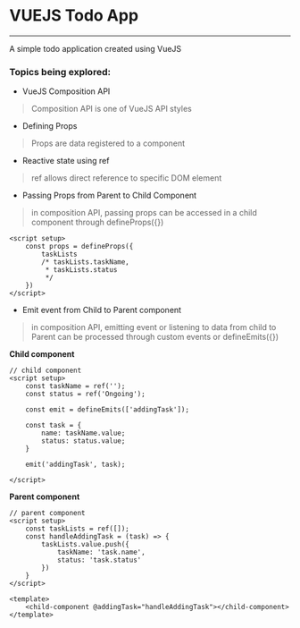 # VUEJS Todo App
---
A simple todo application created using VueJS 

### Topics being explored:
* VueJS Composition API
> Composition API is one of VueJS API styles
* Defining Props
> Props are data registered to a component
* Reactive state using ref
> ref allows direct reference to specific DOM element
* Passing Props from Parent to Child Component
> in composition API, passing props can be accessed in a child component through defineProps({})
```
<script setup>
    const props = defineProps({
        taskLists
        /* taskLists.taskName,
         * taskLists.status
         */
    })
</script>
```
* Emit event from Child to Parent component
> in composition API, emitting event or listening to data from child to Parent can be processed through custom events or defineEmits({})

__Child component__
```
// child component
<script setup>
    const taskName = ref('');
    const status = ref('Ongoing');

    const emit = defineEmits(['addingTask']);

    const task = {
        name: taskName.value;
        status: status.value;
    }

    emit('addingTask', task);

</script>
```
__Parent component__
```
// parent component
<script setup>
    const taskLists = ref([]);
    const handleAddingTask = (task) => {
        taskLists.value.push({
            taskName: 'task.name',
            status: 'task.status'
        })
    }
</script>

<template>
    <child-component @addingTask="handleAddingTask"></child-component>
</template>

```
